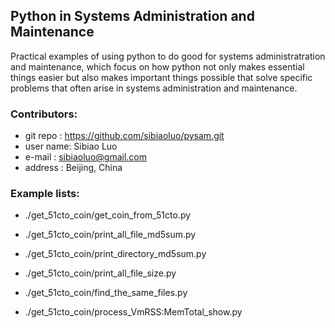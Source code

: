 ## Python in Systems Administration and Maintenance

Practical examples of using python to do good for systems administratration and maintenance, which focus on how python not only makes essential things easier but also makes important things possible that solve specific problems that often arise in systems administration and maintenance.

### Contributors:
 * git repo : https://github.com/sibiaoluo/pysam.git
 * user name: Sibiao Luo
 * e-mail   : sibiaoluo@gmail.com
 * address  : Beijing, China

### Example lists:
  * ./get_51cto_coin/get_coin_from_51cto.py
    
  * ./get_51cto_coin/print_all_file_md5sum.py

  * ./get_51cto_coin/print_directory_md5sum.py

  * ./get_51cto_coin/print_all_file_size.py

  * ./get_51cto_coin/find_the_same_files.py

  * ./get_51cto_coin/process_VmRSS:MemTotal_show.py




